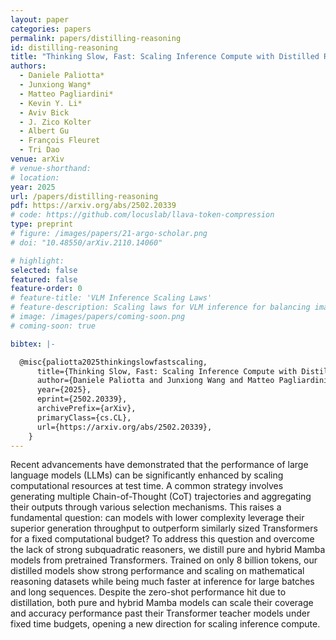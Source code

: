```yaml
---
layout: paper
categories: papers
permalink: papers/distilling-reasoning
id: distilling-reasoning
title: "Thinking Slow, Fast: Scaling Inference Compute with Distilled Reasoners"
authors: 
  - Daniele Paliotta*
  - Junxiong Wang*
  - Matteo Pagliardini*
  - Kevin Y. Li*
  - Aviv Bick
  - J. Zico Kolter
  - Albert Gu
  - François Fleuret
  - Tri Dao
venue: arXiv
# venue-shorthand: 
# location: 
year: 2025
url: /papers/distilling-reasoning
pdf: https://arxiv.org/abs/2502.20339
# code: https://github.com/locuslab/llava-token-compression
type: preprint
# figure: /images/papers/21-argo-scholar.png
# doi: "10.48550/arXiv.2110.14060"

# highlight:
selected: false
featured: false
feature-order: 0
# feature-title: 'VLM Inference Scaling Laws'
# feature-description: Scaling laws for VLM inference for balancing image token count and LLM size.
# image: /images/papers/coming-soon.png
# coming-soon: true

bibtex: |-

  @misc{paliotta2025thinkingslowfastscaling,
      title={Thinking Slow, Fast: Scaling Inference Compute with Distilled Reasoners}, 
      author={Daniele Paliotta and Junxiong Wang and Matteo Pagliardini and Kevin Y. Li and Aviv Bick and J. Zico Kolter and Albert Gu and François Fleuret and Tri Dao},
      year={2025},
      eprint={2502.20339},
      archivePrefix={arXiv},
      primaryClass={cs.CL},
      url={https://arxiv.org/abs/2502.20339}, 
    }
---
```


Recent advancements have demonstrated that the performance of large language models (LLMs) can be significantly enhanced by scaling computational resources at test time. A common strategy involves generating multiple Chain-of-Thought (CoT) trajectories and aggregating their outputs through various selection mechanisms. This raises a fundamental question: can models with lower complexity leverage their superior generation throughput to outperform similarly sized Transformers for a fixed computational budget? To address this question and overcome the lack of strong subquadratic reasoners, we distill pure and hybrid Mamba models from pretrained Transformers. Trained on only 8 billion tokens, our distilled models show strong performance and scaling on mathematical reasoning datasets while being much faster at inference for large batches and long sequences. Despite the zero-shot performance hit due to distillation, both pure and hybrid Mamba models can scale their coverage and accuracy performance past their Transformer teacher models under fixed time budgets, opening a new direction for scaling inference compute.